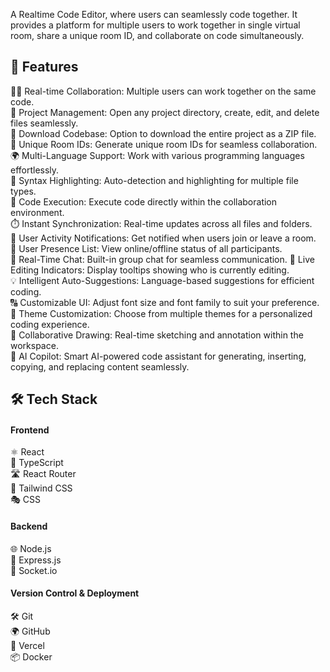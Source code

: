 
A Realtime Code Editor, where users can seamlessly code together. It provides a platform for multiple users to work together in single virtual room, share a unique room ID, and collaborate on code simultaneously.


## 🔮 Features

👨‍💻 Real-time Collaboration: Multiple users can work together on the same code.  
📁 Project Management: Open any project directory, create, edit, and delete files seamlessly.  
💾 Download Codebase: Option to download the entire project as a ZIP file.  
🚀 Unique Room IDs: Generate unique room IDs for seamless collaboration.  
🌍 Multi-Language Support: Work with various programming languages effortlessly.  
🌈 Syntax Highlighting: Auto-detection and highlighting for multiple file types.  
🚀 Code Execution: Execute code directly within the collaboration environment.  
⏱️ Instant Synchronization: Real-time updates across all files and folders.  
📣 User Activity Notifications: Get notified when users join or leave a room.  
👥 User Presence List: View online/offline status of all participants.    
💬 Real-Time Chat: Built-in group chat for seamless communication.
🎩 Live Editing Indicators: Display tooltips showing who is currently editing.  
💡 Intelligent Auto-Suggestions: Language-based suggestions for efficient coding.  
🔠 Customizable UI: Adjust font size and font family to suit your preference.  
🎨 Theme Customization: Choose from multiple themes for a personalized coding experience.  
🎨 Collaborative Drawing: Real-time sketching and annotation within the workspace.  
🤖 AI Copilot: Smart AI-powered code assistant for generating, inserting, copying, and replacing content seamlessly.
## 🛠️ Tech Stack

#### Frontend
⚛️ React   
📜 TypeScript  
🛣️ React Router  
🎨 Tailwind CSS  
🎭 CSS  
#### Backend
🌐 Node.js  
🚀 Express.js  
🔌 Socket.io
#### Version Control & Deployment
🛠️ Git   
🌍 GitHub   
🚀 Vercel  
📦 Docker


